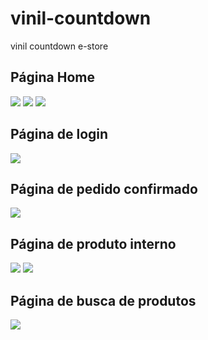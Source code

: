 # vinil-countdown
vinil countdown e-store 

<h2>Página Home</h2>
<img src='https://i.imgur.com/ZPdh7Mv.png'>
<img src='https://i.imgur.com/hS6AJY8.png'>
<img src='https://i.imgur.com/bDtVsnj.png'>

<h2>Página de login</h2>
<img src='https://i.imgur.com/uemvOYq.png'>

<h2>Página de pedido confirmado</h2>
<img src='https://i.imgur.com/RcZo3UP.png'>

<h2>Página de produto interno</h2>
<img src=''><img src='https://i.imgur.com/QwU5q14.png'>
<img src=''><img src='https://i.imgur.com/mETws8f.png'>

<h2>Página de busca de produtos</h2>
<img src=''><img src='https://i.imgur.com/2K8UH6g.png'>
